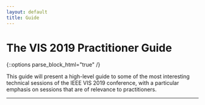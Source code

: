 ```yaml
---
layout: default
title: Guide
---
```


# The VIS 2019 Practitioner Guide

{::options parse_block_html="true" /}

This guide will present a high-level guide to some of the most interesting technical sessions of the IEEE VIS 2019 conference, with a particular emphasis on sessions that are of relevance to practitioners.

<!-- </div> -->

- - -